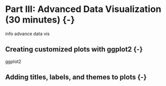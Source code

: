
# Part III: Advanced Data Visualization (30 minutes) {-}

info advance data vis

## Creating customized plots with ggplot2 {-}


ggplot2

## Adding titles, labels, and themes to plots {-}
